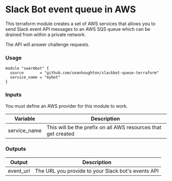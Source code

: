 # Slack Bot event queue in AWS

This terraform module creates a set of AWS services that allows you to
send Slack event API messages to an AWS SQS queue which can be drained
from within a private network.

The API will answer challenge requests.

### Usage

```
module "swarmbot" {
  source       = "github.com/seanhoughton/slackbot-queue-terraform"
  service_name = "mybot"
}
```

### Inputs

You must define an AWS provider for this module to work.

| Variable     | Description                                                   |
| ------------ | ------------------------------------------------------------- |
| service_name | This will be the prefix on all AWS resources that get created |

### Outputs

| Output    | Description                                        |
| --------- | -------------------------------------------------- |
| event_url | The URL you provide to your Slack bot's events API |